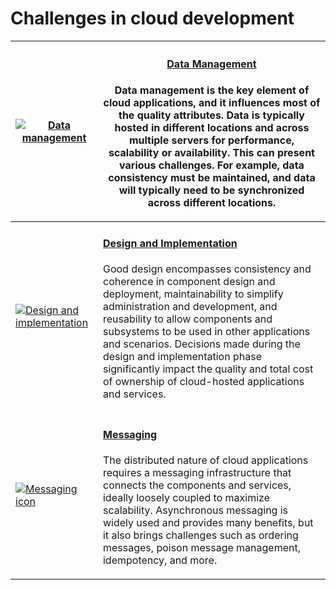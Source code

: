 # Challenges in cloud development



| [![Data management](https://learn.microsoft.com/en-us/azure/architecture/patterns/\_images/category/data-management.svg)](https://learn.microsoft.com/en-us/azure/architecture/patterns/category/data-management)                       | <h4><a href="https://learn.microsoft.com/en-us/azure/architecture/patterns/category/data-management">Data Management</a></h4><p>Data management is the key element of cloud applications, and it influences most of the quality attributes. Data is typically hosted in different locations and across multiple servers for performance, scalability or availability. This can present various challenges. For example, data consistency must be maintained, and data will typically need to be synchronized across different locations.</p>                               |
| --------------------------------------------------------------------------------------------------------------------------------------------------------------------------------------------------------------------------------------- | -------------------------------------------------------------------------------------------------------------------------------------------------------------------------------------------------------------------------------------------------------------------------------------------------------------------------------------------------------------------------------------------------------------------------------------------------------------------------------------------------------------------------------------------------------------------------- |
| [![Design and implementation](https://learn.microsoft.com/en-us/azure/architecture/patterns/\_images/category/design-implementation.svg)](https://learn.microsoft.com/en-us/azure/architecture/patterns/category/design-implementation) | <h4><a href="https://learn.microsoft.com/en-us/azure/architecture/patterns/category/design-implementation">Design and Implementation</a></h4><p>Good design encompasses consistency and coherence in component design and deployment, maintainability to simplify administration and development, and reusability to allow components and subsystems to be used in other applications and scenarios. Decisions made during the design and implementation phase significantly impact the quality and total cost of ownership of cloud-hosted applications and services.</p> |
| [![Messaging icon](https://learn.microsoft.com/en-us/azure/architecture/patterns/\_images/category/messaging.svg)](https://learn.microsoft.com/en-us/azure/architecture/patterns/category/messaging)                                    | <h4><a href="https://learn.microsoft.com/en-us/azure/architecture/patterns/category/messaging">Messaging</a></h4><p>The distributed nature of cloud applications requires a messaging infrastructure that connects the components and services, ideally loosely coupled to maximize scalability. Asynchronous messaging is widely used and provides many benefits, but it also brings challenges such as ordering messages, poison message management, idempotency, and more.</p>                                                                                          |
